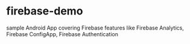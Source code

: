 # firebase-demo
sample Android App covering Firebase features like Firebase Analytics, Firebase ConfigApp, Firebase Authentication
